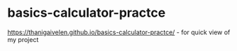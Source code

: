 # basics-calculator-practce
 https://thanigaivelen.github.io/basics-calculator-practce/ - for quick view of my project
